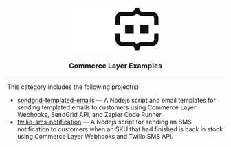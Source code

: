 <div align="center">
  <a href="https://commercelayer.io/developers" target="_blank" rel="noopener noreferrer">

  ![Commerce Layer Logo](https://raw.githubusercontent.com/commercelayer/examples/main/.assets/cl-light.svg#gh-dark-mode-only)![Commerce Layer Logo](https://raw.githubusercontent.com/commercelayer/examples/main/.assets/cl-dark.svg#gh-light-mode-only)

  </a>
  <h3>Commerce Layer Examples</h3>
</div>

---

This category includes the following project(s):

- [sendgrid-templated-emails](./sendgrid-templated-emails) — A Nodejs script and email templates for sending templated emails to customers using Commerce Layer Webhooks, SendGrid API, and Zapier Code Runner.
- [twilio-sms-notification](./twilio-sms-notification) — A Nodejs script for sending an SMS notification to customers when an SKU that had finished is back in stock using Commerce Layer Webhooks and Twilio SMS API.
